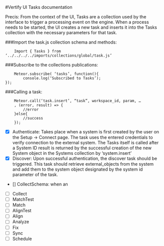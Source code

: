 #Vertify UI Tasks documentation

Precis: From the context of the UI, Tasks are a collection used by the interface to trigger a processing event on the engine. When a process needs to be started, the UI creates a new task and inserts it into the Tasks collection with the necessary parameters for that task.



###Import the task.js collection schema and methods:
```
	Import { Tasks } from ‘../../../../imports/collections/global/task.js’
```
###Subscribe to the collections publications:
```
	Meteor.subscribe( ‘tasks’, function(){
		console.log(‘Subscribed to Tasks’);
});
```

###Calling a task:
```
	Meteor.call(‘task.insert’, “task”, workspace_id, param, …
	, (error, result) => {
		//error
	}else{
		//success
	});
```

- [x] Authenticate:
    Takes place when a system is first created by the user on the Setup -> Connect page. The task uses the entered credentials to verify connection to the external system. The Tasks itself is called after a System ID result is returned by the successful creation of the new System object in the Systems collection by ‘system.insert’
- [x] Discover:
    Upon successful authentication, the discover task should be triggered. This task should retrieve external_objects from the system and add them to the system object designated by the system id parameter of the task.
- [] CollectSchema:
    when an
- [ ] Collect
- [ ] MatchTest
- [ ] Match
- [ ] AlignTest
- [ ] Align
- [ ] Analyze
- [ ] Fix
- [ ] Sync
- [ ] Schedule
